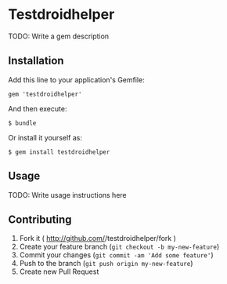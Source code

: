 # Testdroidhelper

TODO: Write a gem description

## Installation

Add this line to your application's Gemfile:

    gem 'testdroidhelper'

And then execute:

    $ bundle

Or install it yourself as:

    $ gem install testdroidhelper

## Usage

TODO: Write usage instructions here

## Contributing

1. Fork it ( http://github.com/<my-github-username>/testdroidhelper/fork )
2. Create your feature branch (`git checkout -b my-new-feature`)
3. Commit your changes (`git commit -am 'Add some feature'`)
4. Push to the branch (`git push origin my-new-feature`)
5. Create new Pull Request
